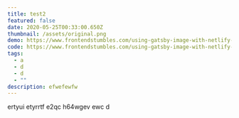 ```yaml
---
title: test2
featured: false
date: 2020-05-25T00:33:00.650Z
thumbnail: /assets/original.png
demo: https://www.frontendstumbles.com/using-gatsby-image-with-netlify-cms/
code: https://www.frontendstumbles.com/using-gatsby-image-with-netlify-cms/
tags:
  - a
  - d
  - d
  - ""
description: efwefewfw
---
```

ertyui etyrrtf e2qc h64wgev ewc d